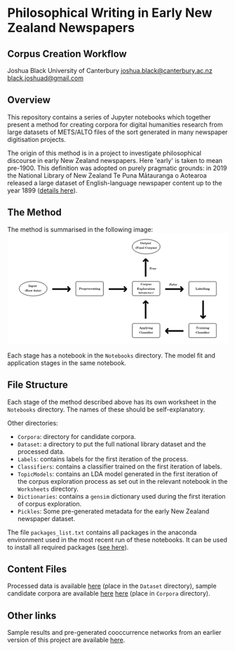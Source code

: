 # Philosophical Writing in Early New Zealand Newspapers
## Corpus Creation Workflow

Joshua Black
University of Canterbury
joshua.black@canterbury.ac.nz
black.joshuad@gmail.com

## Overview

This repository contains a series of Jupyter notebooks which together present a method for creating corpora for digital humanities research from large datasets of METS/ALTO files of the sort generated in many newspaper digitisation projects.

The origin of this method is in a project to investigate philosophical discourse in early New Zealand newspapers. Here 'early' is taken to mean pre-1900. This definition was adopted on purely pragmatic grounds: in 2019 the National Library of New Zealand Te Puna Mātauranga o Aotearoa released a large dataset of English-language newspaper content up to the year 1899 ([details here](https://natlib.govt.nz/about-us/open-data/papers-past-metadata/papers-past-newspaper-open-data-pilot)).

## The Method

The method is summarised in the following image:
![Corpus generation method](flow_diagram.png)

Each stage has a notebook in the `Notebooks` directory. The model fit and application stages in the same notebook.

## File Structure

Each stage of the method described above has its own worksheet in the `Notebooks` directory. The names of these should be self-explanatory.

Other directories:

- `Corpora`: directory for candidate corpora.
- `Dataset`: a directory to put the full national library dataset and the processed data.
- `Labels`: contains labels for the first iteration of the process.
- `Classifiers`: contains a classifier trained on the first iteration of labels.
- `TopicModels`: contains an LDA model generated in the first iteration of the corpus exploration process as set out in the relevant notebook in the `Worksheets` directory.
- `Dictionaries`: contains a `gensim` dictionary used during the first iteration of corpus exploration.
- `Pickles`: Some pre-generated metadata for the early New Zealand newspaper dataset.

The file `packages_list.txt` contains all packages in the anaconda environment used in the most recent run of these notebooks. It can be used to install all required packages ([see here](https://docs.conda.io/projects/conda/en/latest/commands/list.html)).

## Content Files

Processed data is available [here](https://mega.nz/folder/wPYxQKxS#7LcrbfkHz4fN-uyN6Zvviw) (place in the `Dataset` directory), sample candidate corpora are available [here](https://mega.nz/folder/wPYxQKxS#7LcrbfkHz4fN-uyN6Zvviw) [here](https://mega.nz/folder/YbZlQCoK#H9PbnjJTHXDSFBmPjjemSg) (place in `Corpora` directory).

 
## Other links

Sample results and pre-generated cooccurrence networks from an earlier version of this project are available [here](https://nz-newspaper-philosophy.herokuapp.com/).